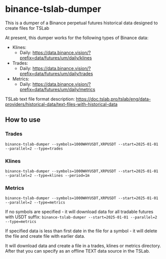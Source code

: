 # binance-tslab-dumper
This is a dumper of a Binance perpetual futures historical data designed to create files for TSLab

At present, this dumper works for the following types of Binance data:
 - Klines: 
   - Daily: https://data.binance.vision/?prefix=data/futures/um/daily/klines 
 - Trades: 
   - Daily: https://data.binance.vision/?prefix=data/futures/um/daily/trades 
 - Metrics: 
   - Daily: https://data.binance.vision/?prefix=data/futures/um/daily/metrics

TSLab text file format description: https://doc.tslab.pro/tslab/eng/data-providers/historical-data/text-files-with-historical-data

## How to use
### Trades
`binance-tslab-dumper --symbols=1000WHYUSDT,XRPUSDT --start=2025-01-01 --parallel=2 --type=trades`
### Klines
`binance-tslab-dumper --symbols=1000WHYUSDT,XRPUSDT --start=2025-01-01 --parallel=2 --type=klines --period=1m`
### Metrics
`binance-tslab-dumper --symbols=1000WHYUSDT,XRPUSDT --start=2025-01-01 --parallel=2 --type=metrics`

If no symbols are specified - it will download data for all tradable futures with USDT suffix:
`binance-tslab-dumper --start=2025-01-01 --parallel=2 --type=metrics`

If specified data is less than first date in the file for a symbol - it will delete the file and create file with earlier data. 

It will download data and create a file in a trades, klines or metrics directory. After that you can specify as an offline TEXT data source in the TSLab.

